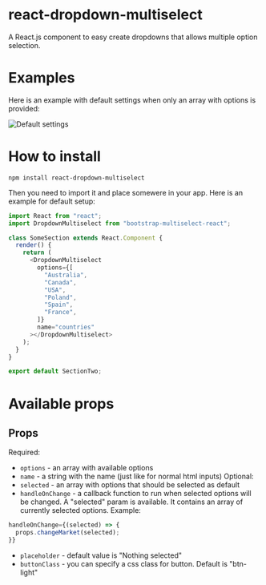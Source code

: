 # react-dropdown-multiselect
A React.js component to easy create dropdowns that allows multiple option selection.

# Examples
Here is an example with default settings when only an array with options is provided: 

![Default settings](https://s6.gifyu.com/images/a6eab38b3456122ba.gif)

# How to install
```
npm install react-dropdown-multiselect
```

Then you need to import it and place somewere in your app. Here is an example for default setup: 

```js
import React from "react";
import DropdownMultiselect from "bootstrap-multiselect-react";

class SomeSection extends React.Component {
  render() {
    return (
      <DropdownMultiselect
        options={[
          "Australia",
          "Canada",
          "USA",
          "Poland",
          "Spain",
          "France",
        ]}
        name="countries"
      ></DropdownMultiselect>
    );
  }
}

export default SectionTwo;
```
# Available props
## Props

Required:
- `options` - an array with available options
- `name` - a string with the name (just like for normal html inputs)
Optional:
- `selected` - an array with options that should be selected as default
- `handleOnChange` - a callback function to run when selected options will be changed. A "selected" param is available. It contains an array of currently selected options. Example:
```js
handleOnChange={(selected) => {
  props.changeMarket(selected);
}}
```
- `placeholder` - default value is "Nothing selected"
- `buttonClass` - you can specify a css class for button. Default is "btn-light"
